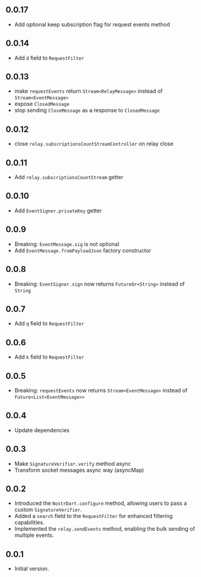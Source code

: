 ## 0.0.17

* Add optional keep subscription flag for request events method

## 0.0.14

* Add `d` field to `RequestFilter`

## 0.0.13

* make `requestEvents` return `Stream<RelayMessage>` instead of `Stream<EventMessage>`
* expose `ClosedMessage`
* stop sending `CloseMessage` as a response to `ClosedMessage`

## 0.0.12

* close `relay.subscriptionsCountStreamController` on relay close

## 0.0.11

* Add `relay.subscriptionsCountStream` getter

## 0.0.10

* Add `EventSigner.privateKey` getter

## 0.0.9

* Breaking: `EventMessage.sig` is not optional
* Add `EventMessage.fromPayloadJson` factory constructor

## 0.0.8

* Breaking: `EventSigner.sign` now returns `FutureOr<String>` instead of `String`

## 0.0.7

* Add `q` field to `RequestFilter`

## 0.0.6

* Add `k` field to `RequestFilter`

## 0.0.5

* Breaking: `requestEvents` now returns `Stream<EventMessage>` instead of `Future<List<EventMessage>>`

## 0.0.4

* Update dependencies

## 0.0.3

* Make `SignatureVerifier.verify` method async
* Transform socket messages async way (asyncMap)

## 0.0.2

* Introduced the `NostrDart.configure` method, allowing users to pass a custom `SignatureVerifier`.
* Added a `search` field to the `RequestFilter` for enhanced filtering capabilities.
* Implemented the `relay.sendEvents` method, enabling the bulk sending of multiple events.

## 0.0.1

- Initial version.
